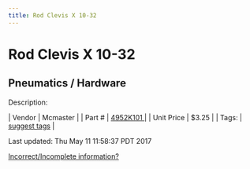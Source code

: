 ```yaml
---
title: Rod Clevis X 10-32
---
```


# Rod Clevis X 10-32
## Pneumatics / Hardware
Description: 	 

| Vendor | Mcmaster | 
| Part # | [4952K101 ](https://www.mcmaster.com/#4952K101 ) | 
| Unit Price | $3.25 | 
| Tags: | [suggest tags](https://docs.google.com/forms/d/e/1FAIpQLSeWyY8v3RgOty-MyWmh9U0iivNYN_molChYyS-0U-o-kOAv_g/viewform) | 

Last updated: Thu May 11 11:58:37 PDT 2017

 [Incorrect/Incomplete information?](https://docs.google.com/forms/d/e/1FAIpQLSeWyY8v3RgOty-MyWmh9U0iivNYN_molChYyS-0U-o-kOAv_g/viewform)